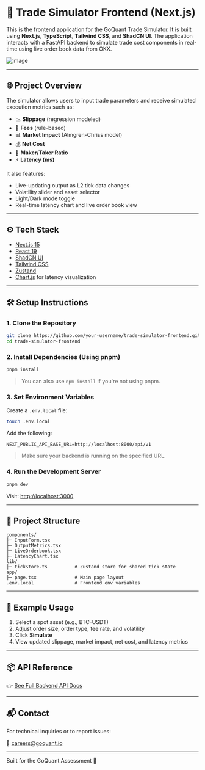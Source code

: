 # 🧪 Trade Simulator Frontend (Next.js)

This is the frontend application for the GoQuant Trade Simulator. It is built using **Next.js**, **TypeScript**, **Tailwind CSS**, and **ShadCN UI**. The application interacts with a FastAPI backend to simulate trade cost components in real-time using live order book data from OKX.

![image](https://github.com/user-attachments/assets/647b55a1-d0de-4771-8ed6-ac159e2a2061)

---

## 🌐 Project Overview

The simulator allows users to input trade parameters and receive simulated execution metrics such as:

- 📉 **Slippage** (regression modeled)
- 🧮 **Fees** (rule-based)
- 📊 **Market Impact** (Almgren-Chriss model)
- 💰 **Net Cost**
- 🔄 **Maker/Taker Ratio**
- ⚡ **Latency (ms)**

It also features:
- Live-updating output as L2 tick data changes
- Volatility slider and asset selector
- Light/Dark mode toggle
- Real-time latency chart and live order book view

---

## ⚙️ Tech Stack

- [Next.js 15](https://nextjs.org)
- [React 19](https://react.dev)
- [ShadCN UI](https://ui.shadcn.com/)
- [Tailwind CSS](https://tailwindcss.com/)
- [Zustand](https://zustand-demo.pmnd.rs/)
- [Chart.js](https://www.chartjs.org/) for latency visualization

---

## 🛠️ Setup Instructions

### 1. Clone the Repository

```bash
git clone https://github.com/your-username/trade-simulator-frontend.git
cd trade-simulator-frontend
```

### 2. Install Dependencies (Using pnpm)

```bash
pnpm install
```

> You can also use `npm install` if you're not using pnpm.

### 3. Set Environment Variables

Create a `.env.local` file:

```bash
touch .env.local
```

Add the following:

```env
NEXT_PUBLIC_API_BASE_URL=http://localhost:8000/api/v1
```

> Make sure your backend is running on the specified URL.

### 4. Run the Development Server

```bash
pnpm dev
```

Visit: [http://localhost:3000](http://localhost:3000)

---

## 📁 Project Structure

```
components/
├─ InputForm.tsx
├─ OutputMetrics.tsx
├─ LiveOrderbook.tsx
├─ LatencyChart.tsx
lib/
├─ tickStore.ts          # Zustand store for shared tick state
app/
├─ page.tsx              # Main page layout
.env.local               # Frontend env variables
```

---

## 🧪 Example Usage

1. Select a spot asset (e.g., BTC-USDT)
2. Adjust order size, order type, fee rate, and volatility
3. Click **Simulate**
4. View updated slippage, market impact, net cost, and latency metrics

---

## 📦 API Reference

👉 [See Full Backend API Docs](./api-docs.md)

---

## 📬 Contact

For technical inquiries or to report issues:

📧 careers@goquant.io

---

Built for the GoQuant Assessment 🚀
